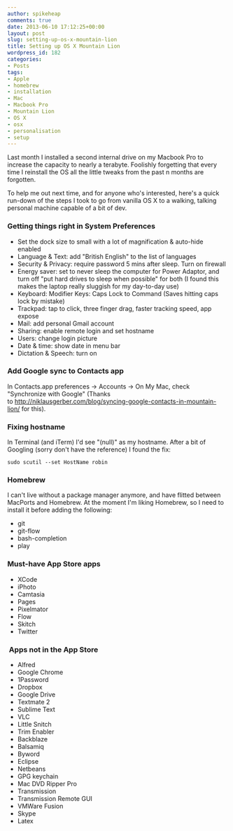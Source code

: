 ```yaml
---
author: spikeheap
comments: true
date: 2013-06-10 17:12:25+00:00
layout: post
slug: setting-up-os-x-mountain-lion
title: Setting up OS X Mountain Lion
wordpress_id: 182
categories:
- Posts
tags:
- Apple
- homebrew
- installation
- Mac
- Macbook Pro
- Mountain Lion
- OS X
- osx
- personalisation
- setup
---
```


Last month I installed a second internal drive on my Macbook Pro to increase the capacity to nearly a terabyte. Foolishly forgetting that every time I reinstall the OS all the little tweaks from the past n months are forgotten.

To help me out next time, and for anyone who's interested, here's a quick run-down of the steps I took to go from vanilla OS X to a walking, talking personal machine capable of a bit of dev.


### Getting things right in System Preferences





	
  * Set the dock size to small with a lot of magnification & auto-hide enabled
  * Language & Text: add "British English" to the list of languages
  * Security & Privacy: require password 5 mins after sleep. Turn on firewall
  * Energy saver: set to never sleep the computer for Power Adaptor, and turn off "put hard drives to sleep when possible" for both (I found this makes the laptop really sluggish for my day-to-day use)
  * Keyboard: Modifier Keys: Caps Lock to Command (Saves hitting caps lock by mistake)
  * Trackpad: tap to click, three finger drag, faster tracking speed, app expose
  * Mail: add personal Gmail account
  * Sharing: enable remote login and set hostname
  * Users: change login picture
  * Date & time: show date in menu bar
  * Dictation & Speech: turn on




### Add Google sync to Contacts app


In Contacts.app preferences -> Accounts -> On My Mac, check "Synchronize with Google" (Thanks to http://niklausgerber.com/blog/syncing-google-contacts-in-mountain-lion/ for this).


### Fixing hostname


In Terminal (and iTerm) I'd see "(null)" as my hostname. After a bit of Googling (sorry don't have the reference) I found the fix:

`sudo scutil --set HostName robin`



### Homebrew


I can't live without a package manager anymore, and have flitted between MacPorts and Homebrew. At the moment I'm liking Homebrew, so I need to install it before adding the following:



	
  * git
  * git-flow
  * bash-completion
  * play




### Must-have App Store apps


  * XCode
  * iPhoto
  * Camtasia
  * Pages
  * Pixelmator
  * Flow
  * Skitch
  * Twitter

###  Apps not in the App Store

  * Alfred
  * Google Chrome
  * 1Password
  * Dropbox
  * Google Drive
  * Textmate 2
  * Sublime Text
  * VLC
  * Little Snitch
  * Trim Enabler
  * Backblaze
  * Balsamiq
  * Byword
  * Eclipse
  * Netbeans
  * GPG keychain
  * Mac DVD Ripper Pro
  * Transmission
  * Transmission Remote GUI
  * VMWare Fusion
  * Skype
  * Latex


